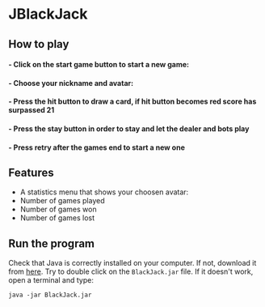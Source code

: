 # JBlackJack

## How to play

#### - Click on the start game button to start a new game:
#### - Choose your nickname and avatar:
#### - Press the hit button to draw a card, if hit button becomes red score has surpassed 21
#### - Press the stay button in order to stay and let the dealer and bots play 
#### - Press retry after the games end to start a new one


## Features

- A statistics menu that shows your choosen avatar:
- Number of games played
- Number of games won
- Number of games lost


## Run the program
Check that Java  is correctly installed on your computer. If not, download it from [here](https://www.java.com/en/download/).
Try to double click on the `BlackJack.jar` file. If it doesn't work, open a terminal and type:

`java -jar BlackJack.jar`


